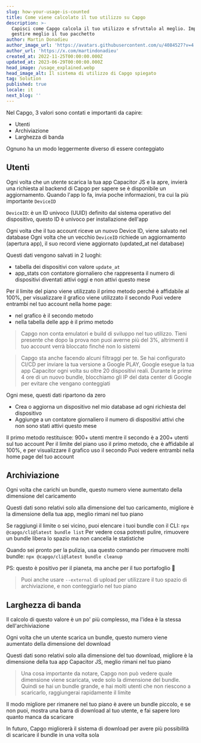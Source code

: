 ```yaml
---
slug: how-your-usage-is-counted
title: Come viene calcolato il tuo utilizzo su Capgo
description: >-
  Capisci come Capgo calcola il tuo utilizzo e sfruttalo al meglio. Impara come
  gestire meglio il tuo pacchetto
author: Martin Donadieu
author_image_url: 'https://avatars.githubusercontent.com/u/4084527?v=4'
author_url: 'https://x.com/martindonadieu'
created_at: 2022-11-25T00:00:00.000Z
updated_at: 2023-06-29T00:00:00.000Z
head_image: /usage_explained.webp
head_image_alt: Il sistema di utilizzo di Capgo spiegato
tag: Solution
published: true
locale: it
next_blog: ''
---
```


Nel Capgo, 3 valori sono contati e importanti da capire:
- Utenti
- Archiviazione 
- Larghezza di banda

Ognuno ha un modo leggermente diverso di essere conteggiato

## Utenti

Ogni volta che un utente scarica la tua app Capacitor JS e la apre, invierà una richiesta al backend di Capgo per sapere se è disponibile un aggiornamento.
Quando l'app lo fa, invia poche informazioni, tra cui la più importante `DeviceID`

`DeviceID`: è un ID univoco (UUID) definito dal sistema operativo del dispositivo, questo ID è univoco per installazione dell'app

Ogni volta che il tuo account riceve un nuovo Device ID, viene salvato nel database
Ogni volta che un vecchio `DeviceID` richiede un aggiornamento (apertura app), il suo record viene aggiornato (updated_at nel database)

Questi dati vengono salvati in 2 luoghi:
- tabella dei dispositivi con valore `update_at` 
- app_stats con contatore giornaliero che rappresenta il numero di dispositivi diventati attivi oggi e non attivi questo mese

Per il limite del piano viene utilizzato il primo metodo perché è affidabile al 100%, per visualizzare il grafico viene utilizzato il secondo
Puoi vedere entrambi nel tuo account nella home page:
- nel grafico è il secondo metodo
- nella tabella delle app è il primo metodo

> Capgo non conta emulatori e build di sviluppo nel tuo utilizzo. Tieni presente che dopo la prova non puoi averne più del 3%, altrimenti il tuo account verrà bloccato finché non lo sistemi

> Capgo sta anche facendo alcuni filtraggi per te. Se hai configurato CI/CD per inviare la tua versione a Google PLAY, Google esegue la tua app Capacitor ogni volta su oltre 20 dispositivi reali. Durante le prime 4 ore di un nuovo bundle, blocchiamo gli IP del data center di Google per evitare che vengano conteggiati

Ogni mese, questi dati ripartono da zero

- Crea o aggiorna un dispositivo nel mio database ad ogni richiesta del dispositivo
- Aggiunge a un contatore giornaliero il numero di dispositivi attivi che non sono stati attivi questo mese

Il primo metodo restituisce: 900+ utenti
mentre il secondo è a 200+ utenti sul tuo account
Per il limite del piano uso il primo metodo, che è affidabile al 100%, e per visualizzare il grafico uso il secondo
Puoi vedere entrambi nella home page del tuo account

## Archiviazione

Ogni volta che carichi un bundle, questo numero viene aumentato della dimensione del caricamento

Questi dati sono relativi solo alla dimensione del tuo caricamento, migliore è la dimensione della tua app, meglio rimani nel tuo piano

Se raggiungi il limite o sei vicino, puoi elencare i tuoi bundle con il CLI:
`npx @capgo/cli@latest bundle list`
Per vedere cosa potresti pulire, rimuovere un bundle libera lo spazio ma non cancella le statistiche

Quando sei pronto per la pulizia, usa questo comando per rimuovere molti bundle:
`npx @capgo/cli@latest bundle cleanup`

PS: questo è positivo per il pianeta, ma anche per il tuo portafoglio 💪

> Puoi anche usare `--external` di upload per utilizzare il tuo spazio di archiviazione, e non conteggiarlo nel tuo piano

## Larghezza di banda

Il calcolo di questo valore è un po' più complesso, ma l'idea è la stessa dell'archiviazione

Ogni volta che un utente scarica un bundle, questo numero viene aumentato della dimensione del download

Questi dati sono relativi solo alla dimensione del tuo download, migliore è la dimensione della tua app Capacitor JS, meglio rimani nel tuo piano

> Una cosa importante da notare, Capgo non può vedere quale dimensione viene scaricata, vede solo la dimensione del bundle. Quindi se hai un bundle grande, e hai molti utenti che non riescono a scaricarlo, raggiungerai rapidamente il limite

Il modo migliore per rimanere nel tuo piano è avere un bundle piccolo, e se non puoi, mostra una barra di download al tuo utente, e fai sapere loro quanto manca da scaricare

In futuro, Capgo migliorerà il sistema di download per avere più possibilità di scaricare il bundle in una volta sola
